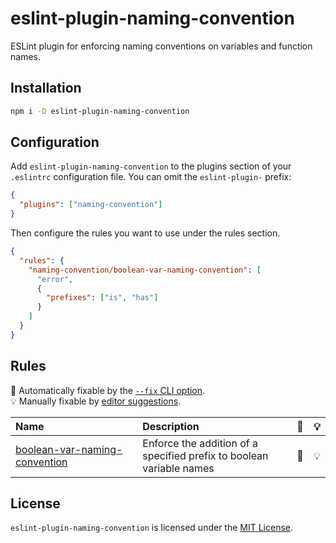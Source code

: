 # eslint-plugin-naming-convention

ESLint plugin for enforcing naming conventions on variables and function names.

## Installation

```sh
npm i -D eslint-plugin-naming-convention
```

## Configuration

Add `eslint-plugin-naming-convention` to the plugins section of your `.eslintrc` configuration file. You can omit the `eslint-plugin-` prefix:

```json
{
  "plugins": ["naming-convention"]
}
```

Then configure the rules you want to use under the rules section.

```json
{
  "rules": {
    "naming-convention/boolean-var-naming-convention": [
      "error",
      {
        "prefixes": ["is", "has"]
      }
    ]
  }
}
```

## Rules

<!-- begin auto-generated rules list -->

🔧 Automatically fixable by the [`--fix` CLI option](https://eslint.org/docs/user-guide/command-line-interface#--fix).\
💡 Manually fixable by [editor suggestions](https://eslint.org/docs/developer-guide/working-with-rules#providing-suggestions).

| Name                                                                         | Description                                                          | 🔧 | 💡 |
| :--------------------------------------------------------------------------- | :------------------------------------------------------------------- | :- | :- |
| [boolean-var-naming-convention](docs/rules/boolean-var-naming-convention.md) | Enforce the addition of a specified prefix to boolean variable names | 🔧 | 💡 |

<!-- end auto-generated rules list -->

## License

`eslint-plugin-naming-convention` is licensed under the [MIT License](https://opensource.org/license/mit/).
